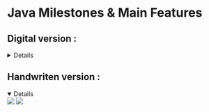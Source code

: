 # Java Milestones & Main Features

## Digital version :
<details markdown="1">

## 8 (LTS): 
- lambdas
- streams
- Optional
- new Date/Time API

## 9: 
- modules
- JShell
- new HTTP/2 client

## 10: 
- var local type inference
- time-based versioning

## 11 (LTS): 
- HTTP Client (GA)
- single-file source launch
- JFR
- TLS 1.3

## 12: 
- switch expressions
- Shenandoah GC

## 16: 
- records (GA)
- pattern matching for instanceof

## 17 (LTS): 
- sealed classes
- strong encapsulation of JDK internals

## 21 (LTS): 
- virtual threads
- pattern matching for switch
- record patterns, sequenced collections
- string templates

## 22: 
- Foreign Function & Memory API
- multi-file source launch
- gatherers
- structured concurrency

## 23: 
- primitive patterns in instanceof/switch
- module import declarations
- ZGC generational by default

## 24: 
- Class-File API
- gatherers
- compact object headers
- quantum-resistant KEM/DSA
- virtual-thread sync without pinning

## 25: 
- scoped values
- structured concurrency
- module imports
- vector API (10th incubator)
- generational Shenandoah

</details>

## Handwriten version :
<details open> 

<img src="/assets/utils/dev/java/main_features/main_feature-1.png"/>


<img src="/assets/utils/dev/java/main_features/main_feature-2.png"/>

</details>